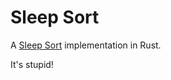 # Sleep Sort

A [Sleep Sort](https://rosettacode.org/wiki/Sorting_algorithms/Sleep_sort) implementation in Rust.

It's stupid!
